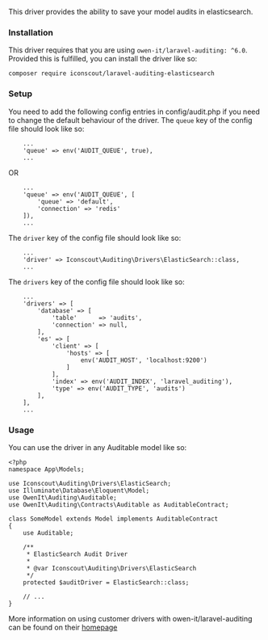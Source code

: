 This driver provides the ability to save your model audits in elasticsearch.

### Installation

This driver requires that you are using `owen-it/laravel-auditing: ^6.0`. Provided this is fulfilled,
you can install the driver like so:

```
composer require iconscout/laravel-auditing-elasticsearch
```

### Setup

You need to add the following config entries in config/audit.php if you need to change the default behaviour of the driver.
The `queue` key of the config file should look like so:

```
    ...
    'queue' => env('AUDIT_QUEUE', true),
    ...
```

OR

```
    ...
    'queue' => env('AUDIT_QUEUE', [
        'queue' => 'default',
        'connection' => 'redis'
    ]),
    ...
```

The `driver` key of the config file should look like so:

```
    ...
    'driver' => Iconscout\Auditing\Drivers\ElasticSearch::class,
    ...
```

The `drivers` key of the config file should look like so:

```
    ...
    'drivers' => [
        'database' => [
            'table'      => 'audits',
            'connection' => null,
        ],
        'es' => [
            'client' => [
                'hosts' => [
                    env('AUDIT_HOST', 'localhost:9200')
                ]
            ],
            'index' => env('AUDIT_INDEX', 'laravel_auditing'),
            'type' => env('AUDIT_TYPE', 'audits')
        ],
    ],
    ...
```

### Usage

You can use the driver in any Auditable model like so:

```
<?php
namespace App\Models;

use Iconscout\Auditing\Drivers\ElasticSearch;
use Illuminate\Database\Eloquent\Model;
use OwenIt\Auditing\Auditable;
use OwenIt\Auditing\Contracts\Auditable as AuditableContract;

class SomeModel extends Model implements AuditableContract
{
    use Auditable;

    /**
     * ElasticSearch Audit Driver
     *
     * @var Iconscout\Auditing\Drivers\ElasticSearch
     */
    protected $auditDriver = ElasticSearch::class;

    // ...
}
```

More information on using customer drivers with owen-it/laravel-auditing can be found on their [homepage](http://laravel-auditing.com/docs/6.0/audit-drivers)